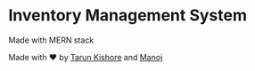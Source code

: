 # Inventory Management System

Made with MERN stack

Made with :heart: by [Tarun Kishore](https://github.com/tarunkishore2303/) and [Manoj](https://github.com/manoj-arunachalam)
